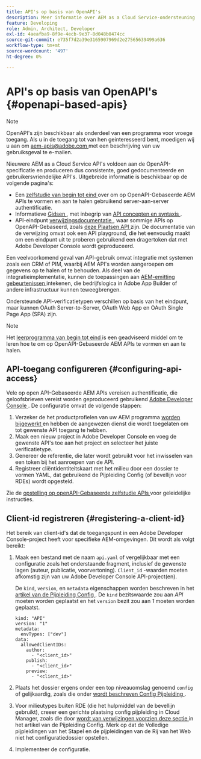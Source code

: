 ```yaml
---
title: API's op basis van OpenAPI's
description: Meer informatie over AEM as a Cloud Service-ondersteuning voor op OpenAPI gebaseerde API's
feature: Developing
role: Admin, Architect, Developer
exl-id: 4aeafba9-8f9e-4ecb-9e37-8d048b0474cc
source-git-commit: e735f7d2a39e3165907969d2e27565639499a636
workflow-type: tm+mt
source-wordcount: '497'
ht-degree: 0%

---
```


# API&#39;s op basis van OpenAPI&#39;s {#openapi-based-apis}

>[!NOTE]
>
>OpenAPI&#39;s zijn beschikbaar als onderdeel van een programma voor vroege toegang. Als u in de toegang tot van hen geinteresseerd bent, moedigen wij u aan om [ aem-apis@adobe.com ](mailto:aem-apis@adobe.com) met een beschrijving van uw gebruiksgeval te e-mailen.

Nieuwere AEM as a Cloud Service API&#39;s voldoen aan de OpenAPI-specificatie en produceren dus consistente, goed gedocumenteerde en gebruikersvriendelijke API&#39;s. Uitgebreide informatie is beschikbaar op de volgende pagina&#39;s:

* Een [ zelfstudie van begin tot eind ](https://experienceleague.adobe.com/en/docs/experience-manager-learn/cloud-service/aem-apis/invoke-openapi-based-aem-apis) over om op OpenAPI-Gebaseerde AEM APIs te vormen en aan te halen gebruikend server-aan-server authentificatie.
* Informatieve [ Gidsen ](https://developer.adobe.com/experience-cloud/experience-manager-apis/guides/), met inbegrip van [ API concepten en syntaxis ](https://developer.adobe.com/experience-cloud/experience-manager-apis/guides/how-to/).
* API-eindpunt [ verwijzingsdocumentatie ](https://developer.adobe.com/experience-cloud/experience-manager-apis/), waar sommige APIs op OpenAPI-Gebaseerd, zoals [ deze Plaatsen API ](https://developer.adobe.com/experience-cloud/experience-manager-apis/api/stable/sites/) zijn. De documentatie van de verwijzing omvat ook een API playground, die het eenvoudig maakt om een eindpunt uit te proberen gebruikend een dragertoken dat met Adobe Developer Console wordt geproduceerd.

Een veelvoorkomend geval van API-gebruik omvat integratie met systemen zoals een CRM of PIM, waarbij AEM API&#39;s worden aangeroepen om gegevens op te halen of te behouden. Als deel van de integratieimplementatie, kunnen de toepassingen aan [ AEM-emitting gebeurtenissen ](https://experienceleague.adobe.com/en/docs/experience-manager-learn/cloud-service/aem-eventing/overview) intekenen, die bedrijfslogica in Adobe App Builder of andere infrastructuur kunnen teweegbrengen.

Ondersteunde API-verificatietypen verschillen op basis van het eindpunt, maar kunnen OAuth Server-to-Server, OAuth Web App en OAuth Single Page App (SPA) zijn.

>[!NOTE]
>
> Het [ leerprogramma van begin tot eind ](https://experienceleague.adobe.com/en/docs/experience-manager-learn/cloud-service/aem-apis/invoke-openapi-based-aem-apis) is een geadviseerd middel om te leren hoe te om op OpenAPI-Gebaseerde AEM APIs te vormen en aan te halen.


## API-toegang configureren {#configuring-api-access}

Vele op open API-Gebaseerde AEM APIs vereisen authentificatie, die geloofsbrieven vereist worden geproduceerd gebruikend [ Adobe Developer Console ](https://developer.adobe.com/developer-console/docs/guides/). De configuratie omvat de volgende stappen:

1. Verzeker de het productprofielen van uw AEM programma [ worden bijgewerkt ](/help/onboarding/aem-cs-team-product-profiles.md#aem-product-profiles) en hebben de aangewezen dienst die wordt toegelaten om tot gewenste API toegang te hebben.
1. Maak een nieuw project in Adobe Developer Console en voeg de gewenste API&#39;s toe aan het project en selecteer het juiste verificatietype.
1. Genereer de referentie, die later wordt gebruikt voor het inwisselen van een token bij het aanroepen van de API.
1. Registreer cliëntidentiteitskaart met het milieu door een dossier te vormen YAML, dat gebruikend de Pijpleiding Config (of bevellijn voor RDEs) wordt opgesteld.

Zie de [ opstelling op openAPI-Gebaseerde zelfstudie APIs ](https://experienceleague.adobe.com/en/docs/experience-manager-learn/cloud-service/aem-apis/setup) voor geleidelijke instructies.

## Client-id registreren {#registering-a-client-id}

Het bereik van client-id&#39;s dat de toegangspunt in een Adobe Developer Console-project heeft voor specifieke AEM-omgevingen. Dit wordt als volgt bereikt:

1. Maak een bestand met de naam `api.yaml` of vergelijkbaar met een configuratie zoals het onderstaande fragment, inclusief de gewenste lagen (auteur, publicatie, voorvertoning). `Client_id` -waarden moeten afkomstig zijn van uw Adobe Developer Console API-project(en).

   De `kind`, `version`, en `metadata` eigenschappen worden beschreven in het [ artikel van de Pijpleiding Config ](/help/operations/config-pipeline.md#common-syntax). De `kind` bezitswaarde zou aan *API* moeten worden geplaatst en het `version` bezit zou aan *1* moeten worden geplaatst.

   ```
   kind: "API"
   version: "1"
   metadata:
     envTypes: ["dev"]
   data:
     allowedClientIDs:
       author:
         - "<client_id>"
       publish:
         - "<client_id>"
       preview:
         - "<client_id>"
   ```

1. Plaats het dossier ergens onder een top niveauomslag genoemd `config` of gelijkaardig, zoals die onder [ wordt beschreven Config Pijpleiding ](/help/operations/config-pipeline.md#folder-structure).
1. Voor milieutypes buiten RDE (die het hulpmiddel van de bevellijn gebruikt), creeer een gerichte plaatsing config pijpleiding in Cloud Manager, zoals die door [ wordt van verwijzingen voorzien deze sectie ](/help/operations/config-pipeline.md#creating-and-managing) in het artikel van de Pijpleiding Config. Merk op dat de Volledige pijpleidingen van het Stapel en de pijpleidingen van de Rij van het Web niet het configuratiedossier opstellen.
1. Implementeer de configuratie.
